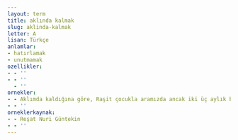 ```yaml
---
layout: term
title: aklında kalmak
slug: aklinda-kalmak
letter: A
lisan: Türkçe
anlamlar:
- hatırlamak
- unutmamak
ozellikler:
- - ''
- - ''
  - ''
ornekler:
- - Aklımda kaldığına göre, Raşit çocukla aramızda ancak iki üç aylık bir fark var.
- - ''
orneklerkaynak:
- - Reşat Nuri Güntekin
- - ''
---
```

